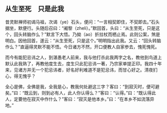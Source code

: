 ##  从生至死　只是此我

昔灵默禅师初谒马祖，次谒（ye）石头，便问：“一言相契即住，不契即去。”石头据坐，默便行。头随后召曰：“阇黎（zheli）。”默回首，头曰：“从生至死，只是这个，回头转脑作么？”默言下大悟。乃拗（ao）折拄杖而栖止焉。此则公案，煞是明白。因他回首，遂云：“从生至死，只是这个。”明明指出此我。又云：“回头转脑作么？”直逼得灵默不能不悟。今日诸方不然，开口便教人自家参去，愧死愧死。

而今有能犯忌讳之人，到湛愚老人前来，我与他打杀此我两字之名，教他到鸟道上默认此我熟了，再教他度生去，度生只此犯忌讳一著，乃宗家单提正印。我四十年来，见诸方并无一个犯忌讳者，好名好利难道不是犯忌讳，而甘心好之。清夜扪心，得无愧乎？

全心是佛，全佛是我，全我是心，教我何处避这三字？客曰：“到寂灭时，便可避矣。”曰：“既云到，则到必有人，此人你认得么？”客曰：“认得。”曰：“既认得此人，定要他在寂灭中作什么？”客曰：“寂灭是他本乡。”曰：“在本乡不如流落异地。”

